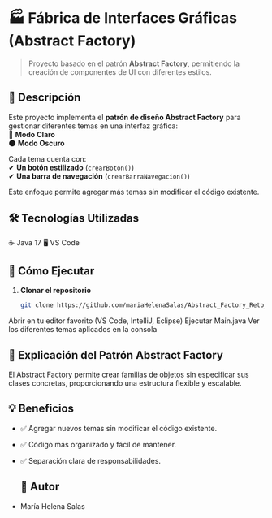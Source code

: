 # 🏭 Fábrica de Interfaces Gráficas (Abstract Factory)
> Proyecto basado en el patrón **Abstract Factory**, permitiendo la creación de componentes de UI con diferentes estilos.

## 📌 Descripción
Este proyecto implementa el **patrón de diseño Abstract Factory** para gestionar diferentes temas en una interfaz gráfica:  
🎨 **Modo Claro**  
🌑 **Modo Oscuro**  

Cada tema cuenta con:  
✔ **Un botón estilizado** (`crearBoton()`)  
✔ **Una barra de navegación** (`crearBarraNavegacion()`)

Este enfoque permite agregar más temas sin modificar el código existente.

## 🛠 Tecnologías Utilizadas
☕ Java 17
🖥️ VS Code

## 🚀 Cómo Ejecutar
1. **Clonar el repositorio**  
   ```bash
   git clone https://github.com/mariaHelenaSalas/Abstract_Factory_Reto_2.git
Abrir en tu editor favorito (VS Code, IntelliJ, Eclipse)
Ejecutar Main.java
Ver los diferentes temas aplicados en la consola
## 📜 Explicación del Patrón Abstract Factory
El Abstract Factory permite crear familias de objetos sin especificar sus clases concretas, proporcionando una estructura flexible y escalable.

## 💡 Beneficios
- ✅ Agregar nuevos temas sin modificar el código existente.
- ✅ Código más organizado y fácil de mantener.
- ✅ Separación clara de responsabilidades.
  
  ## 👤 Autor
- María Helena Salas

